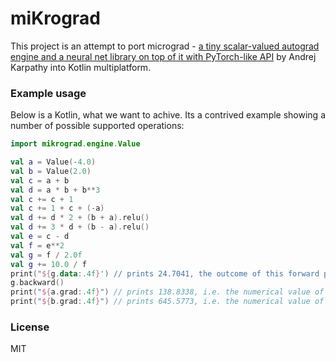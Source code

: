 # miKrograd

This project is an attempt to port micrograd - [a tiny scalar-valued autograd engine and a neural net library on top of it with PyTorch-like API](https://github.com/karpathy/micrograd) by Andrej Karpathy into Kotlin multiplatform.

### Example usage

Below is a Kotlin, what we want to achive. Its a contrived example showing a number of possible supported operations:

```kotlin
import mikrograd.engine.Value

val a = Value(-4.0)
val b = Value(2.0)
val c = a + b
val d = a * b + b**3
val c += c + 1
val c += 1 + c + (-a)
val d += d * 2 + (b + a).relu()
val d += 3 * d + (b - a).relu()
val e = c - d
val f = e**2
val g = f / 2.0f
val g += 10.0 / f
print("${g.data:.4f}') // prints 24.7041, the outcome of this forward pass
g.backward()
print("${a.grad:.4f}") // prints 138.8338, i.e. the numerical value of dg/da
print("${b.grad:.4f}") // prints 645.5773, i.e. the numerical value of dg/db
```

### License

MIT
